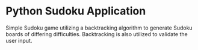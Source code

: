 # Python Sudoku Application

Simple Sudoku game utilizing a backtracking algorithm to generate Sudoku boards of differing difficulties. Backtracking is also utilized to validate the user input. 